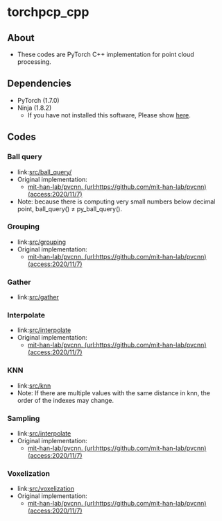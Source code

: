 # torchpcp_cpp
## About
- These codes are PyTorch C++ implementation for point cloud processing.

## Dependencies
- PyTorch (1.7.0)
- Ninja (1.8.2)
  - If you have not installed this software, Please show [here](https://www.claudiokuenzler.com/blog/756/install-newer-ninja-build-tools-ubuntu-14.04-trusty).

## Codes
### Ball query
- link:[src/ball_query/](src/ball_query/)
- Original implementation:
  - [mit-han-lab/pvcnn. (url:https://github.com/mit-han-lab/pvcnn) (access:2020/11/7)](https://github.com/mit-han-lab/pvcnn)
- Note: because there is computing very small numbers below decimal point, ball_query() ≠ py_ball_query().

### Grouping
- link:[src/grouping](src/grouping)
- Original implementation:
  - [mit-han-lab/pvcnn. (url:https://github.com/mit-han-lab/pvcnn) (access:2020/11/7)](https://github.com/mit-han-lab/pvcnn)

### Gather
- link:[src/gather](src/gather/)

### Interpolate
- link:[src/interpolate](src/interpolate/)
- Original implementation:
  - [mit-han-lab/pvcnn. (url:https://github.com/mit-han-lab/pvcnn) (access:2020/11/7)](https://github.com/mit-han-lab/pvcnn)

### KNN
- link:[src/knn](src/knn/)
- Note: If there are multiple values with the same distance in knn, the order of the indexes may change.

### Sampling
- link:[src/interpolate](src/sampling)
- Original implementation:
  - [mit-han-lab/pvcnn. (url:https://github.com/mit-han-lab/pvcnn) (access:2020/11/7)](https://github.com/mit-han-lab/pvcnn)

### Voxelization
- link:[src/voxelization](src/voxelization/)
- Original implementation:
  - [mit-han-lab/pvcnn. (url:https://github.com/mit-han-lab/pvcnn) (access:2020/11/7)](https://github.com/mit-han-lab/pvcnn)

